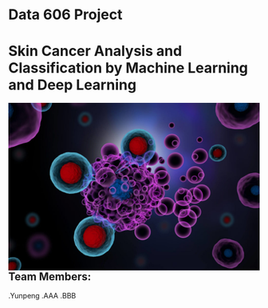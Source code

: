 # Data 606 Project
# Skin Cancer Analysis and Classification by Machine Learning and Deep Learning

<img src="logo/logo.jpg"
     alt="Cancer Cell"
     style="float: left; margin-right: 10px;" />

## Team Members: 
.Yunpeng
.AAA
.BBB
